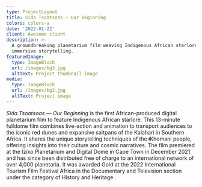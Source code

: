 ```yaml
---
type: ProjectLayout
title: Sida Tsoatsoas — Our Beginning
colors: colors-a
date: '2022-01-22'
client: Awesome client
description: >-
  A groundbreaking planetarium film weaving Indigenous African starlore with
  immersive storytelling.
featuredImage:
  type: ImageBlock
  url: /images/bg3.jpg
  altText: Project thumbnail image
media:
  type: ImageBlock
  url: /images/bg3.jpg
  altText: Project image
---
```

*Sida Tsoatsoas — Our Beginning* is the first African-produced digital planetarium film to feature Indigenous African starlore. This 13-minute fulldome film combines live-action and animation to transport audiences to the iconic red dunes and expansive saltpans of the Kalahari in Southern Africa. It shares the unique storytelling techniques of the ǂKhomani people, offering insights into their culture and cosmic narratives. The film premiered at the Iziko Planetarium and Digital Dome in Cape Town in December 2021 and has since been distributed free of charge to an international network of over 4,000 planetaria. It was awarded Gold at the 2022 International Tourism Film Festival Africa in the Documentary and Television section under the category of History and Heritage .
